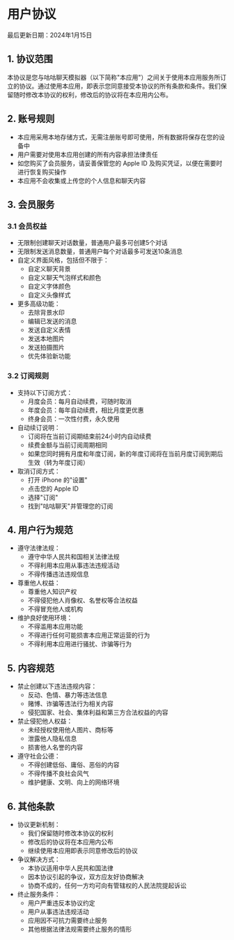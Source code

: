 # 用户协议

最后更新日期：2024年1月15日

## 1. 协议范围
本协议是您与咕咕聊天模拟器（以下简称"本应用"）之间关于使用本应用服务所订立的协议。通过使用本应用，即表示您同意接受本协议的所有条款和条件。我们保留随时修改本协议的权利，修改后的协议将在本应用内公布。

## 2. 账号规则
- 本应用采用本地存储方式，无需注册账号即可使用，所有数据将保存在您的设备中
- 用户需要对使用本应用创建的所有内容承担法律责任
- 如您购买了会员服务，请妥善保管您的 Apple ID 及购买凭证，以便在需要时进行恢复购买操作
- 本应用不会收集或上传您的个人信息和聊天内容

## 3. 会员服务
### 3.1 会员权益
- 无限制创建聊天对话数量，普通用户最多可创建5个对话
- 无限制发送消息数量，普通用户每个对话最多可发送10条消息
- 自定义界面风格，包括但不限于：
  - 自定义聊天背景
  - 自定义聊天气泡样式和颜色
  - 自定义字体颜色
  - 自定义头像样式
- 更多高级功能：
  - 去除背景水印
  - 编辑已发送的消息
  - 发送自定义表情
  - 发送本地图片
  - 发送拍摄图片
  - 优先体验新功能

### 3.2 订阅规则
- 支持以下订阅方式：
  - 月度会员：每月自动续费，可随时取消
  - 年度会员：每年自动续费，相比月度更优惠
  - 终身会员：一次性付费，永久使用
- 自动续订说明：
  - 订阅将在当前订阅期结束前24小时内自动续费
  - 续费金额与当前订阅周期相同
  - 如果您同时拥有月度和年度订阅，新的年度订阅将在当前月度订阅到期后生效（转为年度订阅）
- 取消订阅方式：
  - 打开 iPhone 的"设置"
  - 点击您的 Apple ID
  - 选择"订阅"
  - 找到"咕咕聊天"并管理您的订阅

## 4. 用户行为规范
- 遵守法律法规：
  - 遵守中华人民共和国相关法律法规
  - 不得利用本应用从事违法违规活动
  - 不得传播违法违规信息
- 尊重他人权益：
  - 尊重他人知识产权
  - 不得侵犯他人肖像权、名誉权等合法权益
  - 不得冒充他人或机构
- 维护良好使用环境：
  - 不得滥用本应用功能
  - 不得进行任何可能损害本应用正常运营的行为
  - 不得利用本应用进行骚扰、诈骗等行为

## 5. 内容规范
- 禁止创建以下违法违规内容：
  - 反动、色情、暴力等违法信息
  - 赌博、诈骗等违法行为相关内容
  - 侵犯国家、社会、集体利益和第三方合法权益的内容
- 禁止侵犯他人权益：
  - 未经授权使用他人图片、商标等
  - 泄露他人隐私信息
  - 损害他人名誉的内容
- 遵守社会公德：
  - 不得创建低俗、庸俗、恶俗的内容
  - 不得传播不良社会风气
  - 维护健康、文明、向上的网络环境

## 6. 其他条款
- 协议更新机制：
  - 我们保留随时修改本协议的权利
  - 修改后的协议将在本应用内公布
  - 继续使用本应用即表示同意修改后的协议
- 争议解决方式：
  - 本协议适用中华人民共和国法律
  - 因本协议引起的争议，双方应友好协商解决
  - 协商不成的，任何一方均可向有管辖权的人民法院提起诉讼
- 终止服务条件：
  - 用户严重违反本协议约定
  - 用户从事违法违规活动
  - 应用因不可抗力需要终止服务
  - 其他根据法律法规需要终止服务的情形
